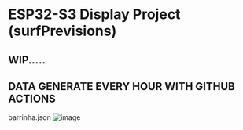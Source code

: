 # ESP32-S3 Display Project (surfPrevisions)

## WIP.....
## DATA GENERATE EVERY HOUR WITH GITHUB ACTIONS
barrinha.json
![image](https://github.com/user-attachments/assets/65fc37f3-13db-456b-b80d-029f78a890b0)
